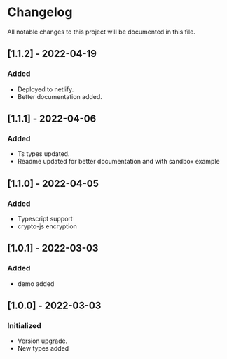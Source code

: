 # Changelog
All notable changes to this project will be documented in this file.


## [1.1.2] - 2022-04-19
### Added
- Deployed to netlify.
- Better documentation added.
## [1.1.1] - 2022-04-06
### Added
- Ts types updated.
- Readme updated for better documentation and with sandbox example

## [1.1.0] - 2022-04-05
### Added
- Typescript support
- crypto-js encryption

## [1.0.1] - 2022-03-03
### Added
- demo added

## [1.0.0] - 2022-03-03
### Initialized
- Version upgrade.
- New types added
